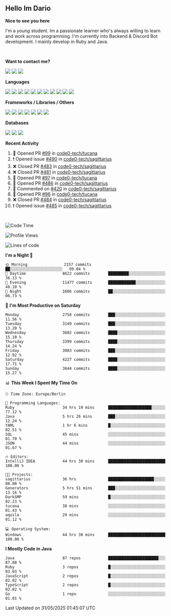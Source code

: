 <h2>Hello Im Dario</h2>

**Nice to see you here**

I'm a *young* student. Im a passionate learner who's always willing to learn and work across
programming. I'm currently into Backend & Discord Bot development. I mainly develop in Ruby and Java.

<br/>

**Want to contact me?**

<a href="https://github.com/knerio"><img src="https://img.shields.io/badge/-Github-blue?style=for-the-badge&logo=github&logoColor=white"/></a> <a href="https://discord.com/users/639416958923702292"><img src="https://img.shields.io/badge/-knerio-blue?style=for-the-badge&logo=discord&logoColor=white"/></a> <a href="https://twitch.tv/dopalos_"><img src="https://img.shields.io/badge/-twitch-blue?style=for-the-badge&logo=twitch&logoColor=white"/></a>

**Languages**

<img src="https://img.shields.io/badge/-Java-blue?style=for-the-badge&logo=java&logoColor=white"/> <img src="https://img.shields.io/badge/-Ruby-blue?style=for-the-badge&logo=Ruby&logoColor=white"/> <img src="https://img.shields.io/badge/-Git-blue?style=for-the-badge&logo=Git&logoColor=white"/> <img src="https://img.shields.io/badge/-HTML-blue?style=for-the-badge&logo=html5&logoColor=white"/> <img src="https://img.shields.io/badge/-CSS-blue?style=for-the-badge&logo=CSS3&logoColor=white"/> <img src="https://img.shields.io/badge/-Javascript-blue?style=for-the-badge&logo=javascript&logoColor=white"/> <img src="https://img.shields.io/badge/-Typescript-blue?style=for-the-badge&logo=TypeScript&logoColor=white"/> <img src="https://img.shields.io/badge/-Kotlin-blue?style=for-the-badge&logo=kotlin&logoColor=white"/> <img src="https://img.shields.io/badge/-SQL-blue?style=for-the-badge&logo=MYSQL&logoColor=white"/> <img src="https://img.shields.io/badge/-Markdown-blue?style=for-the-badge&logo=Markdown&logoColor=white"/> <img src="https://img.shields.io/badge/-JSON-blue?style=for-the-badge&logo=JSON&logoColor=white"/>
<br/>

 **Frameworks / Libraries / Others**

<img src="https://img.shields.io/badge/-Ruby_On_Rails-blue?style=for-the-badge&logo=ruby-on-rails&logoColor=white"/> <img src="https://img.shields.io/badge/-JDA-blue?style=for-the-badge&logo=JDA&logoColor=white"/> <img src="https://img.shields.io/badge/-Bootstrap-blue?style=for-the-badge&logo=Bootstrap&logoColor=white"/> <img src="https://img.shields.io/badge/-Node.JS-blue?style=for-the-badge&logo=node.js&logoColor=white"/> <img src="https://img.shields.io/badge/-React-blue?style=for-the-badge&logo=React&logoColor=white"/> <img src="https://img.shields.io/badge/-Express-blue?style=for-the-badge&logo=Express&logoColor=white"/> <img src="https://img.shields.io/badge/-Next.Js-blue?style=for-the-badge&logo=Next.Js&logoColor=white"/>

**Databases**

<img src="https://img.shields.io/badge/-MongoDB-blue?style=for-the-badge&logo=mongodb&logoColor=white"/> <img src="https://img.shields.io/badge/-MariaDB-blue?style=for-the-badge&logo=MariaDB&logoColor=white"/>
<img src="https://img.shields.io/badge/-PostgreSQL-blue?style=for-the-badge&logo=PostgreSQl&logoColor=white"/>

**Recent Activity**

<!--RECENT_ACTIVITY:start-->
1. 💪 Opened PR [#99](https://github.com/code0-tech/tucana/pull/99) in [code0-tech/tucana](https://github.com/code0-tech/tucana)<br>
2. ❗️ Opened issue [#490](https://github.com/code0-tech/sagittarius/issues/490) in [code0-tech/sagittarius](https://github.com/code0-tech/sagittarius)<br>
3. ❌ Closed PR [#483](https://github.com/code0-tech/sagittarius/pull/483) in [code0-tech/sagittarius](https://github.com/code0-tech/sagittarius)<br>
4. ❌ Closed PR [#481](https://github.com/code0-tech/sagittarius/pull/481) in [code0-tech/sagittarius](https://github.com/code0-tech/sagittarius)<br>
5. 💪 Opened PR [#97](https://github.com/code0-tech/tucana/pull/97) in [code0-tech/tucana](https://github.com/code0-tech/tucana)<br>
6. 💪 Opened PR [#486](https://github.com/code0-tech/sagittarius/pull/486) in [code0-tech/sagittarius](https://github.com/code0-tech/sagittarius)<br>
7. 💬 Commented on [#420](https://github.com/code0-tech/sagittarius/issues/420#issuecomment-2916435603) in [code0-tech/sagittarius](https://github.com/code0-tech/sagittarius)<br>
8. 💪 Opened PR [#96](https://github.com/code0-tech/tucana/pull/96) in [code0-tech/tucana](https://github.com/code0-tech/tucana)<br>
9. ❌ Closed PR [#484](https://github.com/code0-tech/sagittarius/pull/484) in [code0-tech/sagittarius](https://github.com/code0-tech/sagittarius)<br>
10. ❗️ Opened issue [#485](https://github.com/code0-tech/sagittarius/issues/485) in [code0-tech/sagittarius](https://github.com/code0-tech/sagittarius)<br>
<!--RECENT_ACTIVITY:end-->
 
#

<!--START_SECTION:waka-->
![Code Time](http://img.shields.io/badge/Code%20Time-1%2C227%20hrs%2036%20mins-blue)

![Profile Views](http://img.shields.io/badge/Profile%20Views-0-blue)

![Lines of code](https://img.shields.io/badge/From%20Hello%20World%20I%27ve%20Written-2.5%20million%20lines%20of%20code-blue)

**I'm a Night 🦉** 

```text
🌞 Morning                2157 commits        ██░░░░░░░░░░░░░░░░░░░░░░░   09.04 % 
🌆 Daytime                8622 commits        █████████░░░░░░░░░░░░░░░░   36.13 % 
🌃 Evening                11477 commits       ████████████░░░░░░░░░░░░░   48.10 % 
🌙 Night                  1606 commits        ██░░░░░░░░░░░░░░░░░░░░░░░   06.73 % 
```
📅 **I'm Most Productive on Saturday** 

```text
Monday                   2758 commits        ███░░░░░░░░░░░░░░░░░░░░░░   11.56 % 
Tuesday                  3149 commits        ███░░░░░░░░░░░░░░░░░░░░░░   13.20 % 
Wednesday                3602 commits        ████░░░░░░░░░░░░░░░░░░░░░   15.10 % 
Thursday                 3399 commits        ████░░░░░░░░░░░░░░░░░░░░░   14.24 % 
Friday                   3083 commits        ███░░░░░░░░░░░░░░░░░░░░░░   12.92 % 
Saturday                 4227 commits        ████░░░░░░░░░░░░░░░░░░░░░   17.71 % 
Sunday                   3644 commits        ████░░░░░░░░░░░░░░░░░░░░░   15.27 % 
```


📊 **This Week I Spent My Time On** 

```text
🕑︎ Time Zone: Europe/Berlin

💬 Programming Languages: 
Ruby                     34 hrs 19 mins      ███████████████████░░░░░░   77.12 % 
Java                     5 hrs 26 mins       ███░░░░░░░░░░░░░░░░░░░░░░   12.24 % 
YAML                     1 hr 6 mins         █░░░░░░░░░░░░░░░░░░░░░░░░   02.51 % 
SQL                      45 mins             ░░░░░░░░░░░░░░░░░░░░░░░░░   01.70 % 
JSON                     44 mins             ░░░░░░░░░░░░░░░░░░░░░░░░░   01.67 % 

🔥 Editors: 
IntelliJ IDEA            44 hrs 30 mins      █████████████████████████   100.00 % 

🐱‍💻 Projects: 
sagittarius              36 hrs              ████████████████████░░░░░   80.88 % 
Generators               5 hrs 51 mins       ███░░░░░░░░░░░░░░░░░░░░░░   13.16 % 
DarkSMP                  59 mins             █░░░░░░░░░░░░░░░░░░░░░░░░   02.23 % 
tucana                   38 mins             ░░░░░░░░░░░░░░░░░░░░░░░░░   01.43 % 
aquila                   29 mins             ░░░░░░░░░░░░░░░░░░░░░░░░░   01.12 % 

💻 Operating System: 
Windows                  44 hrs 30 mins      █████████████████████████   100.00 % 
```

**I Mostly Code in Java** 

```text
Java                     87 repos            ██████████████████████░░░   87.88 % 
Ruby                     3 repos             █░░░░░░░░░░░░░░░░░░░░░░░░   03.03 % 
JavaScript               2 repos             █░░░░░░░░░░░░░░░░░░░░░░░░   02.02 % 
TypeScript               2 repos             █░░░░░░░░░░░░░░░░░░░░░░░░   02.02 % 
Go                       1 repo              ░░░░░░░░░░░░░░░░░░░░░░░░░   01.01 % 
```




 Last Updated on 31/05/2025 01:45:07 UTC
<!--END_SECTION:waka-->

